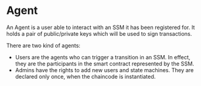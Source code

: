 

# Agent  


An Agent is a user able to interact with an SSM it has been registered for. It holds a pair of public/private keys which will be used to sign transactions.



There are two kind of agents:

 - Users are the agents who can trigger a transition in an SSM. In effect, they are the participants in the smart contract represented by the SSM.
 - Admins have the rights to add new users and state machines. They are declared only once, when the chaincode is instantiated.

